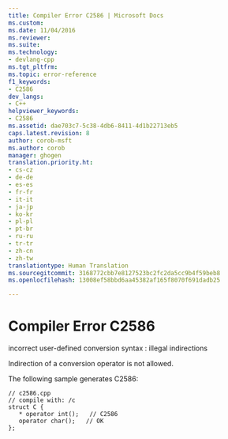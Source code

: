 ```yaml
---
title: Compiler Error C2586 | Microsoft Docs
ms.custom: 
ms.date: 11/04/2016
ms.reviewer: 
ms.suite: 
ms.technology:
- devlang-cpp
ms.tgt_pltfrm: 
ms.topic: error-reference
f1_keywords:
- C2586
dev_langs:
- C++
helpviewer_keywords:
- C2586
ms.assetid: dae703c7-5c38-4db6-8411-4d1b22713eb5
caps.latest.revision: 8
author: corob-msft
ms.author: corob
manager: ghogen
translation.priority.ht:
- cs-cz
- de-de
- es-es
- fr-fr
- it-it
- ja-jp
- ko-kr
- pl-pl
- pt-br
- ru-ru
- tr-tr
- zh-cn
- zh-tw
translationtype: Human Translation
ms.sourcegitcommit: 3168772cbb7e8127523bc2fc2da5cc9b4f59beb8
ms.openlocfilehash: 13008ef58bbd6aa45382af165f8070f691dadb25

---
```

# Compiler Error C2586
incorrect user-defined conversion syntax : illegal indirections  
  
 Indirection of a conversion operator is not allowed.  
  
 The following sample generates C2586:  
  
```  
// c2586.cpp  
// compile with: /c  
struct C {  
   * operator int();   // C2586  
   operator char();   // OK  
};  
```


<!--HONumber=Jan17_HO2-->


